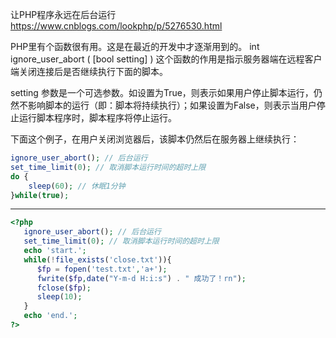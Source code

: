 让PHP程序永远在后台运行
https://www.cnblogs.com/lookphp/p/5276530.html

PHP里有个函数很有用。这是在最近的开发中才逐渐用到的。
int ignore_user_abort ( [bool setting] )
这个函数的作用是指示服务器端在远程客户端关闭连接后是否继续执行下面的脚本。

setting 参数是一个可选参数。如设置为True，则表示如果用户停止脚本运行，仍然不影响脚本的运行（即：脚本将持续执行）；如果设置为False，则表示当用户停止运行脚本程序时，脚本程序将停止运行。

下面这个例子，在用户关闭浏览器后，该脚本仍然后在服务器上继续执行：


```php
ignore_user_abort(); // 后台运行
set_time_limit(0); // 取消脚本运行时间的超时上限
do {
	sleep(60); // 休眠1分钟
}while(true);
```

------------

```php
<?php
   ignore_user_abort(); // 后台运行
   set_time_limit(0); // 取消脚本运行时间的超时上限
   echo 'start.';
   while(!file_exists('close.txt')){
      $fp = fopen('test.txt','a+');
      fwrite($fp,date("Y-m-d H:i:s") . " 成功了！rn");
      fclose($fp);
      sleep(10);
   }
   echo 'end.';
?>
```